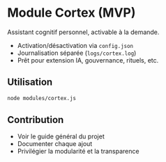 # Module Cortex (MVP)

Assistant cognitif personnel, activable à la demande.
- Activation/désactivation via `config.json`
- Journalisation séparée (`logs/cortex.log`)
- Prêt pour extension IA, gouvernance, rituels, etc.

## Utilisation
```bash
node modules/cortex.js
```

## Contribution
- Voir le guide général du projet
- Documenter chaque ajout
- Privilégier la modularité et la transparence
